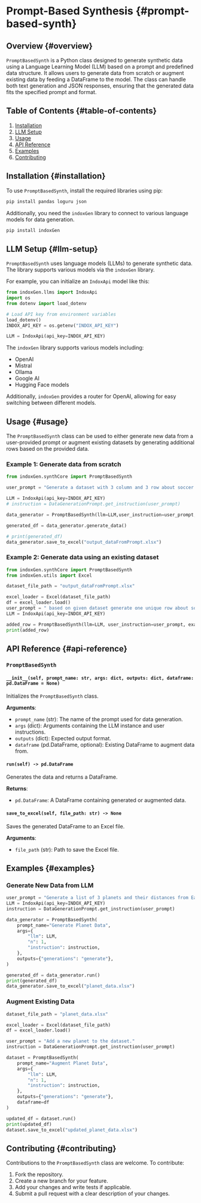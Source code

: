 # Prompt-Based Synthesis {#prompt-based-synth}

## Overview {#overview}
`PromptBasedSynth` is a Python class designed to generate synthetic data using a Language Learning Model (LLM) based on a prompt and predefined data structure. It allows users to generate data from scratch or augment existing data by feeding a DataFrame to the model. The class can handle both text generation and JSON responses, ensuring that the generated data fits the specified prompt and format.

## Table of Contents {#table-of-contents}
1. [Installation](#installation)
2. [LLM Setup](#llm-setup)
3. [Usage](#usage)
4. [API Reference](#api-reference)
5. [Examples](#examples)
6. [Contributing](#contributing)

## Installation {#installation}
To use `PromptBasedSynth`, install the required libraries using pip:
```bash
pip install pandas loguru json
```

Additionally, you need the `indoxGen` library to connect to various language models for data generation.

```bash
pip install indoxGen
```

## LLM Setup {#llm-setup}
`PromptBasedSynth` uses language models (LLMs) to generate synthetic data. The library supports various models via the `indoxGen` library.

For example, you can initialize an `IndoxApi` model like this:
```python
from indoxGen.llms import IndoxApi
import os
from dotenv import load_dotenv

# Load API key from environment variables
load_dotenv()
INDOX_API_KEY = os.getenv("INDOX_API_KEY")

LLM = IndoxApi(api_key=INDOX_API_KEY)
```

The `indoxGen` library supports various models including:
- OpenAI
- Mistral
- Ollama
- Google AI
- Hugging Face models

Additionally, `indoxGen` provides a router for OpenAI, allowing for easy switching between different models.


## Usage {#usage}
The `PromptBasedSynth` class can be used to either generate new data from a user-provided prompt or augment existing datasets by generating additional rows based on the provided data.

### Example 1: Generate data from scratch
```python
from indoxGen.synthCore import PromptBasedSynth

user_prompt = "Generate a dataset with 3 column and 3 row about soccer."

LLM = IndoxApi(api_key=INDOX_API_KEY)
# instruction = DataGenerationPrompt.get_instruction(user_prompt)

data_generator = PromptBasedSynth(llm=LLM,user_instruction=user_prompt,verbose=1)

generated_df = data_generator.generate_data()

# print(generated_df)
data_generator.save_to_excel("output_dataFromPrompt.xlsx")
```

### Example 2: Generate data using an existing dataset
```python
from indoxGen.synthCore import PromptBasedSynth
from indoxGen.utils import Excel

dataset_file_path = "output_dataFromPrompt.xlsx"

excel_loader = Excel(dataset_file_path) 
df = excel_loader.load()  
user_prompt = " based on given dataset generate one unique row about soccer"
LLM = IndoxApi(api_key=INDOX_API_KEY)

added_row = PromptBasedSynth(llm=LLM, user_instruction=user_prompt, example_data=df, verbose=1).generate_data()
print(added_row)
```

## API Reference {#api-reference}

### `PromptBasedSynth`
#### `__init__(self, prompt_name: str, args: dict, outputs: dict, dataframe: pd.DataFrame = None)`
Initializes the `PromptBasedSynth` class.

**Arguments**:
- `prompt_name` (str): The name of the prompt used for data generation.
- `args` (dict): Arguments containing the LLM instance and user instructions.
- `outputs` (dict): Expected output format.
- `dataframe` (pd.DataFrame, optional): Existing DataFrame to augment data from.

#### `run(self) -> pd.DataFrame`
Generates the data and returns a DataFrame.

**Returns**:
- `pd.DataFrame`: A DataFrame containing generated or augmented data.

#### `save_to_excel(self, file_path: str) -> None`
Saves the generated DataFrame to an Excel file.

**Arguments**:
- `file_path` (str): Path to save the Excel file.

## Examples {#examples}

### Generate New Data from LLM
```python
user_prompt = "Generate a list of 3 planets and their distances from Earth."
LLM = IndoxApi(api_key=INDOX_API_KEY)
instruction = DataGenerationPrompt.get_instruction(user_prompt)

data_generator = PromptBasedSynth(
    prompt_name="Generate Planet Data",
    args={
        "llm": LLM,
        "n": 1,
        "instruction": instruction,
    },
    outputs={"generations": "generate"},
)

generated_df = data_generator.run()
print(generated_df)
data_generator.save_to_excel("planet_data.xlsx")
```

### Augment Existing Data
```python
dataset_file_path = "planet_data.xlsx"

excel_loader = Excel(dataset_file_path)
df = excel_loader.load()

user_prompt = "Add a new planet to the dataset."
instruction = DataGenerationPrompt.get_instruction(user_prompt)

dataset = PromptBasedSynth(
    prompt_name="Augment Planet Data",
    args={
        "llm": LLM,
        "n": 1,
        "instruction": instruction,
    },
    outputs={"generations": "generate"},
    dataframe=df
)

updated_df = dataset.run()
print(updated_df)
dataset.save_to_excel("updated_planet_data.xlsx")
```

## Contributing {#contributing}
Contributions to the `PromptBasedSynth` class are welcome. To contribute:
1. Fork the repository.
2. Create a new branch for your feature.
3. Add your changes and write tests if applicable.
4. Submit a pull request with a clear description of your changes.